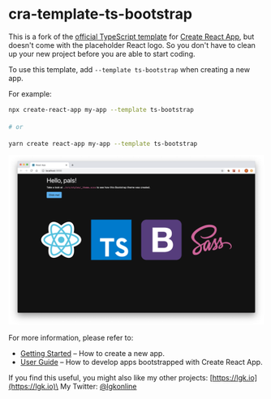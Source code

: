# cra-template-ts-bootstrap

This is a fork of the [official TypeScript template](https://github.com/facebook/create-react-app/tree/master/packages/cra-template-typescript) for [Create React App](https://github.com/facebook/create-react-app), but doesn't come with the placeholder React logo. So you don't have to clean up your new project  before you are able to start coding.

To use this template, add `--template ts-bootstrap` when creating a new app.

For example:

```sh
npx create-react-app my-app --template ts-bootstrap

# or

yarn create react-app my-app --template ts-bootstrap
```

![The template doesn't come with the React placeholder stuff](./thumbnail.png)

For more information, please refer to:

- [Getting Started](https://create-react-app.dev/docs/getting-started) – How to create a new app.
- [User Guide](https://create-react-app.dev) – How to develop apps bootstrapped with Create React App.

If you find this useful, you might also like my other projects: [https://lgk.io](https://lgk.io)\
My Twitter: [@lgkonline](https://twitter.com/lgkonline)